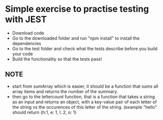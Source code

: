 # Simple exercise to practise testing with JEST

- Download code
- Go to the downloaded folder and run "npm install" to install the dependencies
- Go to the test folder and check what the tests describe before you build your code
- Build the functionality so that the tests pass!

## NOTE
- start from sumArray which is easier, it should be a function that sums all array items and returns the number of the summary.
- then go to the lettercount function, that is a function that takes a string as an input and returns an object, with a key-value pair of each letter of the string vs the occurences of this letter of the string. (example "hello" should return {h:1, e: 1, l: 2, o: 1} 
